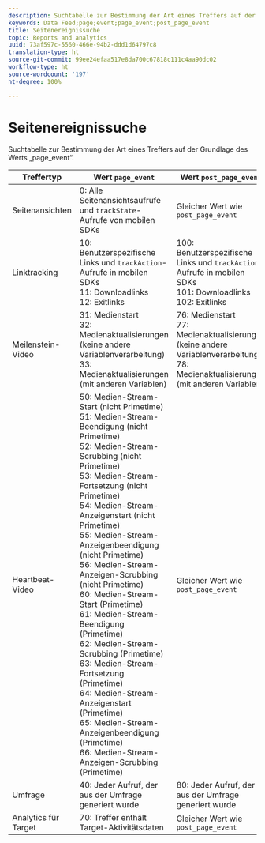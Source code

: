 ```yaml
---
description: Suchtabelle zur Bestimmung der Art eines Treffers auf der Grundlage des Werts „page_event“.
keywords: Data Feed;page;event;page_event;post_page_event
title: Seitenereignissuche
topic: Reports and analytics
uuid: 73af597c-5560-466e-94b2-ddd1d64797c8
translation-type: ht
source-git-commit: 99ee24efaa517e8da700c67818c111c4aa90dc02
workflow-type: ht
source-wordcount: '197'
ht-degree: 100%

---
```



# Seitenereignissuche

Suchtabelle zur Bestimmung der Art eines Treffers auf der Grundlage des Werts „page_event“.

| Treffertyp | Wert `page_event` | Wert `post_page_event` |
| --- | --- | --- |
| Seitenansichten | 0: Alle Seitenansichtsaufrufe und `trackState`-Aufrufe von mobilen SDKs | Gleicher Wert wie `post_page_event` |
| Linktracking | 10: Benutzerspezifische Links und `trackAction`-Aufrufe in mobilen SDKs<br>11: Downloadlinks<br>12: Exitlinks | 100: Benutzerspezifische Links und `trackAction`-Aufrufe in mobilen SDKs<br>101: Downloadlinks<br>102: Exitlinks |
| Meilenstein-Video | 31: Medienstart<br>32: Medienaktualisierungen (keine andere Variablenverarbeitung)<br>33: Medienaktualisierungen (mit anderen Variablen) | 76: Medienstart<br>77: Medienaktualisierungen (keine andere Variablenverarbeitung)<br>78: Medienaktualisierungen (mit anderen Variablen) |
| Heartbeat-Video | 50: Medien-Stream-Start (nicht Primetime)<br>51: Medien-Stream-Beendigung (nicht Primetime)<br>52: Medien-Stream-Scrubbing (nicht Primetime)<br>53: Medien-Stream-Fortsetzung (nicht Primetime)<br>54: Medien-Stream-Anzeigenstart (nicht Primetime)<br>55: Medien-Stream-Anzeigenbeendigung (nicht Primetime)<br>56: Medien-Stream-Anzeigen-Scrubbing (nicht Primetime)<br>60: Medien-Stream-Start (Primetime)<br>61: Medien-Stream-Beendigung (Primetime)<br>62: Medien-Stream-Scrubbing (Primetime)<br>63: Medien-Stream-Fortsetzung (Primetime)<br>64: Medien-Stream-Anzeigenstart (Primetime)<br>65: Medien-Stream-Anzeigenbeendigung (Primetime)<br>66: Medien-Stream-Anzeigen-Scrubbing (Primetime) | Gleicher Wert wie `post_page_event` |
| Umfrage | 40: Jeder Aufruf, der aus der Umfrage generiert wurde | 80: Jeder Aufruf, der aus der Umfrage generiert wurde |
| Analytics für Target | 70: Treffer enthält Target-Aktivitätsdaten | Gleicher Wert wie `post_page_event` |
